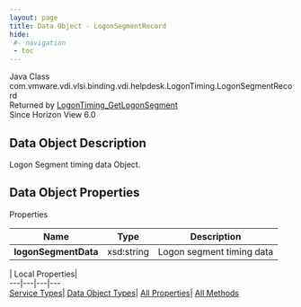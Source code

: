 ```yaml
---
layout: page
title: Data Object - LogonSegmentRecord
hide:
 #- navigation
 - toc
---
```






Java Class
    com.vmware.vdi.vlsi.binding.vdi.helpdesk.LogonTiming.LogonSegmentRecord  
Returned by
     [LogonTiming_GetLogonSegment](vdi.helpdesk.LogonTiming.md#getLogonSegment)  
Since 
    Horizon View 6.0

## Data Object Description 

Logon Segment timing data Object. 

## Data Object Properties

Properties

Name |  Type |  Description   
---|---|---  
**logonSegmentData**|  xsd:string|  Logon segment timing data   
  
  
  
 | Local Properties|   
---|---|---|---  
[Service Types](index-mo_types.md)| [Data Object Types](index-do_types.md)| [All Properties](index-properties.md)| [All Methods](index-methods.md)  
  
  

